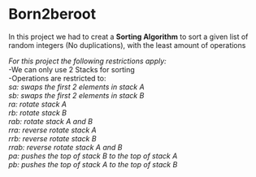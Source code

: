 # Born2beroot
In this project we had to creat a **Sorting Algorithm** to sort a given list of random integers (No duplications), with the least amount of operations<br />

*For this project the following restrictions apply:*<br />
-We can only use 2 Stacks for sorting<br />
-Operations are restricted to:<br />
*sa: swaps the first 2 elements in stack A*<br />
*sb: swaps the first 2 elements in stack B*<br />
*ra: rotate stack A*<br />
*rb: rotate stack B*<br />
*rab: rotate stack A and B*<br />
*rra: reverse rotate stack A*<br />
*rrb: reverse rotate stack B*<br />
*rrab: reverse rotate stack A and B*<br />
*pa: pushes the top of stack B to the top of stack A*<br />
*pb: pushes the top of stack A to the top of stack B*<br />
